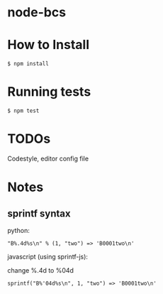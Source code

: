 # node-bcs

# How to Install

    $ npm install

# Running tests

    $ npm test

# TODOs

Codestyle, editor config file


# Notes

## sprintf syntax

python: 

    "B%.4d%s\n" % (1, "two") => 'B0001two\n'

javascript (using sprintf-js):

change %.4d to %04d

    sprintf("B%'04d%s\n", 1, "two") => 'B0001two\n'

